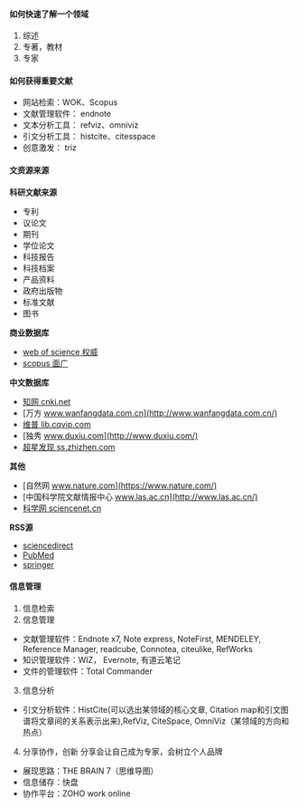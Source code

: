 #### 如何快速了解一个领域
1. 综述 
2. 专著，教材
3. 专家

#### 如何获得重要文献

- 网站检索：WOK、Scopus
- 文献管理软件： endnote
- 文本分析工具： refviz、omniviz
- 引文分析工具： histcite、citesspace
- 创意激发：     triz


#### 文资源来源

**科研文献来源**
- 专利
- 议论文
- 期刊
- 学位论文
- 科技报告
- 科技档案
- 产品资料
- 政府出版物
- 标准文献
- 图书

**商业数据库**
- [web of science 权威](http://login.webofknowledge.com/)
- [scopus 面广](https://www.scopus.com/)


**中文数据库**
- [知网 cnki.net](http://cnki.net/)
- [万方 www.wanfangdata.com.cn](http://www.wanfangdata.com.cn/)
- [维普 lib.cqvip.com](http://lib.cqvip.com/)
- [独秀 www.duxiu.com](http://www.duxiu.com/)
- [超星发现 ss.zhizhen.com](http://ss.zhizhen.com/)

**其他**
- [自然网 www.nature.com](https://www.nature.com/)
- [中国科学院文献情报中心 www.las.ac.cn](http://www.las.ac.cn/)
- [科学网 sciencenet.cn](http://sciencenet.cn/)

**RSS源**
- [sciencedirect](http://www.sciencedirect.com/)
- [PubMed](https://www.ncbi.nlm.nih.gov/pubmed/)
- [springer](https://link.springer.com/)

#### 信息管理
1. 信息检索
2. 信息管理
  - 文献管理软件：Endnote x7, Note express, NoteFirst, MENDELEY, Reference Manager, readcube, Connotea, citeulike, RefWorks
  - 知识管理软件：WIZ， Evernote, 有道云笔记
  - 文件的管理软件：Total Commander
3. 信息分析
  - 引文分析软件：HistCite(可以选出某领域的核心文章, Citation map和引文图谱将文章间的关系表示出来),RefViz, CiteSpace, OmniViz（某领域的方向和热点）
4. 分享协作，创新
分享会让自己成为专家，会树立个人品牌
  - 展现思路：THE BRAIN 7（思维导图） 
  - 信息储存：快盘
  - 协作平台：ZOHO work online









